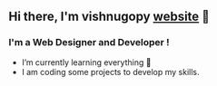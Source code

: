 ## Hi there, I'm vishnugopy [website] 👋 
### I'm a Web Designer and Developer !

- I’m currently learning everything 🤣
- I am coding some projects to develop my skills. 


[website]: https://vishnugopy.dev
